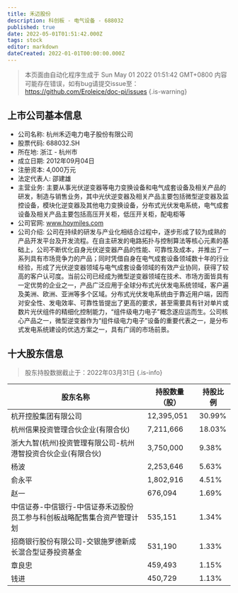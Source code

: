 ```yaml
---
title: 禾迈股份
description: 科创板 - 电气设备 - 688032
published: true
date: 2022-05-01T01:51:42.000Z
tags: stock
editor: markdown
dateCreated: 2022-01-01T00:00:00.000Z
---
```


> 本页面由自动化程序生成于 Sun May 01 2022 01:51:42 GMT+0800
> 内容可能存在错误，如有bug请提交issue至：https://github.com/Eroleice/doc-pi/issues
{.is-warning}

## 上市公司基本信息
- 公司名称: 杭州禾迈电力电子股份有限公司
- 股票代码: 688032.SH
- 所在地: 浙江 - 杭州市
- 成立日期: 2012年09月04日
- 注册资本: 4,000万元
- 法定代表人: 邵建雄
- 主营业务: 主要从事光伏逆变器等电力变换设备和电气成套设备及相关产品的研发，制造与销售业务，其中光伏逆变器及相关产品主要包括微型逆变器及监控设备，模块化逆变器及其他电力变换设备，分布式光伏发电系统，电气成套设备及相关产品主要包括高压开关柜，低压开关柜，配电柜等
- 公司官网: www.hoymiles.com
- 公司介绍: 公司在持续的研发与产业化相结合过程中，逐步形成了较为成熟的产品开发平台及开发流程。在自主研发的电路拓扑与控制算法等核心元素的基础上，公司不断优化自身光伏逆变器产品的性能、可靠性及成本，并推出了一系列具有市场竞争力的产品；同时凭借自身在电气成套设备领域数十年的行业经验，形成了光伏逆变器领域与电气成套设备领域的有效产业协同，获得了较高的客户认可度。当前公司已经成为微型逆变器领域在技术、市场方面皆具有一定优势的企业之一，产品广泛应用于全球分布式光伏发电系统领域，客户遍及美洲、欧洲、亚洲等多个区域。分布式光伏发电系统由于靠近用户端，因而对安全性、发电效率、可靠性皆提出了更高的要求，甚至需要具有针对单片或数片光伏组件的精细化控制能力，“组件级电力电子”概念遂应运而生。公司核心产品之一，微型逆变器作为“组件级电力电子”设备的重要代表之一，是分布式发电系统建设的优选方案之一，具有广阔的市场前景。


## 十大股东信息
> 股东持股数据截止于：2022年03月31日
{.is-info}

| 股东名称 | 持股数量（股） | 持股比例 |
| --- | --- | --- |
| 杭开控股集团有限公司 | 12,395,051 | 30.99% |
| 杭州信果投资管理合伙企业(有限合伙) | 7,211,666 | 18.03% |
| 浙大九智(杭州)投资管理有限公司-杭州港智投资合伙企业(有限合伙) | 3,750,000 | 9.38% |
| 杨波 | 2,253,646 | 5.63% |
| 俞永平 | 1,802,916 | 4.51% |
| 赵一 | 676,094 | 1.69% |
| 中信证券-中信银行-中信证券禾迈股份员工参与科创板战略配售集合资产管理计划 | 535,151 | 1.34% |
| 招商银行股份有限公司-交银施罗德新成长混合型证券投资基金 | 531,190 | 1.33% |
| 章良忠 | 459,493 | 1.15% |
| 钱进 | 450,729 | 1.13% |




